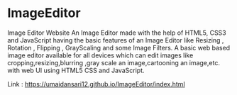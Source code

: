 # ImageEditor
Image Editor Website
An Image Editor made with the help of HTML5, CSS3 and JavaScript having the basic features of an Image Editor like Resizing , Rotation , Flipping , GrayScaling and some Image Filters.
A basic web based image editor available for all devices which can edit images like cropping,resizing,blurring ,gray scale an image,cartooning an image,etc. with web UI using HTML5 CSS and JavaScript.



Link : https://umaidansari12.github.io/ImageEditor/index.html
